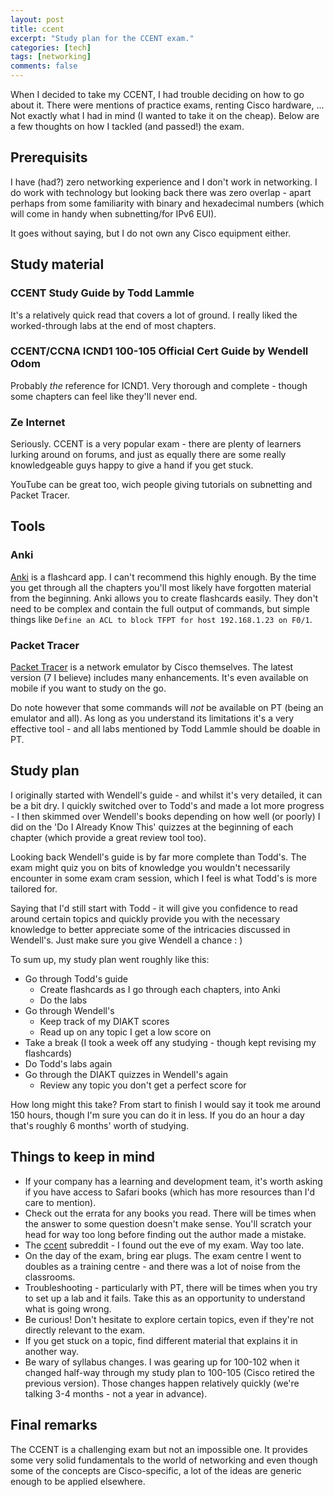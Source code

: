 ```yaml
---
layout: post
title: ccent
excerpt: "Study plan for the CCENT exam."
categories: [tech]
tags: [networking]
comments: false
---
```


When I decided to take my CCENT, I had trouble deciding on how to go about it. There were mentions of practice exams, renting Cisco hardware, ... Not exactly what I had in mind (I wanted to take it on the cheap). Below are a few thoughts on how I tackled (and passed!) the exam.

## Prerequisits

I have (had?) zero networking experience and I don't work in networking. I do work with technology but looking back there was zero overlap - apart perhaps from some familiarity with binary and hexadecimal numbers (which will come in handy when subnetting/for IPv6 EUI).

It goes without saying, but I do not own any Cisco equipment either.

## Study material

### CCENT Study Guide by Todd Lammle

It's a relatively quick read that covers a lot of ground. I really liked the worked-through labs at the end of most chapters.

### CCENT/CCNA ICND1 100-105 Official Cert Guide by Wendell Odom

Probably *the* reference for ICND1. Very thorough and complete - though some chapters can feel like they'll never end.

### Ze Internet

Seriously. CCENT is a very popular exam - there are plenty of learners lurking around on forums, and just as equally there are some really knowledgeable guys happy to give a hand if you get stuck.

YouTube can be great too, wich people giving tutorials on subnetting and Packet Tracer.

## Tools

### Anki

[Anki](http://ankisrs.net/) is a flashcard app. I can't recommend this highly enough. By the time you get through all the chapters you'll most likely have forgotten material from the beginning. Anki allows you to create flashcards easily. They don't need to be complex and contain the full output of commands, but simple things like `Define an ACL to block TFPT for host 192.168.1.23 on F0/1`.

### Packet Tracer

[Packet Tracer](https://www.netacad.com/about-networking-academy/packet-tracer/) is a network emulator by Cisco themselves. The latest version (7 I believe) includes many enhancements. It's even available on mobile if you want to study on the go.

Do note however that some commands will *not* be available on PT (being an emulator and all). As long as you understand its limitations it's a very effective tool - and all labs mentioned by Todd Lammle should be doable in PT.

## Study plan

I originally started with Wendell's guide - and whilst it's very detailed, it can be a bit dry. I quickly switched over to Todd's and made a lot more progress - I then skimmed over Wendell's books depending on how well (or poorly) I did on the 'Do I Already Know This' quizzes at the beginning of each chapter (which provide a great review tool too).

Looking back Wendell's guide is by far more complete than Todd's. The exam might quiz you on bits of knowledge you wouldn't necessarily encounter in some exam cram session, which I feel is what Todd's is more tailored for.

Saying that I'd still start with Todd - it will give you confidence to read around certain topics and quickly provide you with the necessary knowledge to better appreciate some of the intricacies discussed in Wendell's. Just make sure you give Wendell a chance : )

To sum up, my study plan went roughly like this:

  * Go through Todd's guide
    * Create flashcards as I go through each chapters, into Anki
    * Do the labs
  * Go through Wendell's
    * Keep track of my DIAKT scores
    * Read up on any topic I get a low score on
  * Take a break (I took a week off any studying - though kept revising my flashcards)
  * Do Todd's labs again
  * Go through the DIAKT quizzes in Wendell's again
    * Review any topic you don't get a perfect score for

How long might this take? From start to finish I would say it took me around 150 hours, though I'm sure you can do it in less. If you do an hour a day that's roughly 6 months' worth of studying.

## Things to keep in mind

   * If your company has a learning and development team, it's worth asking if you have access to Safari books (which has more resources than I'd care to mention).
   * Check out the errata for any books you read. There will be times when the answer to some question doesn't make sense. You'll scratch your head for way too long before finding out the author made a mistake.
   * The [ccent](http://www.reddit.com/r/ccent) subreddit - I found out the eve of my exam. Way too late.
   * On the day of the exam, bring ear plugs. The exam centre I went to doubles as a training centre - and there was a lot of noise from the classrooms.
   * Troubleshooting - particularly with PT, there will be times when you try to set up a lab and it fails. Take this as an opportunity to understand what is going wrong.
   * Be curious! Don't hesitate to explore certain topics, even if they're not directly relevant to the exam.
   * If you get stuck on a topic, find different material that explains it in another way.
   * Be wary of syllabus changes. I was gearing up for 100-102 when it changed half-way through my study plan to 100-105 (Cisco retired the previous version). Those changes happen relatively quickly (we're talking 3-4 months - not a year in advance).

## Final remarks

The CCENT is a challenging exam but not an impossible one. It provides some very solid fundamentals to the world of networking and even though some of the concepts are Cisco-specific, a lot of the ideas are generic enough to be applied elsewhere.
